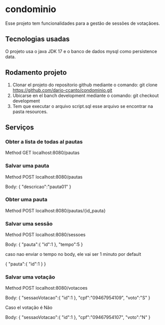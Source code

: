 # condominio
Esse projeto tem funcionalidades para a gestão de sessões de votaçãoes.

## Tecnologias usadas
O projeto usa o java JDK 17 e o banco de dados mysql como persistence data.

## Rodamento projeto
1. Clonar el projeto do repositorio github mediante o comando: git clone https://github.com/dario-ccanto/condominio.git
2. Ubicarse en el banch development mediante o comando: git checkout development
3. Tem que executar o arquivo script.sql esse arquivo se encontrar na pasta resources.

## Serviços

### Obter a lista de todas al pautas
Method GET localhost:8080/pautas

### Salvar uma pauta

Method POST localhost:8080/pautas

Body: {
"descricao":"pauta01"
}

### Obter uma pauta

Method POST localhost:8080/pautas/{id_pauta}

### Salvar uma sessão

Method POST localhost:8080/sessoes

Body: 
{
 "pauta":{
  "id":1
 },
 "tempo":5
}

caso nao enviar o tempo no body, ele vai ser 1 minuto por default

{
 "pauta":{
  "id":1
 }
}

### Salvar uma votação

Method POST localhost:8080/votacoes

Body: 
{
"sessaoVotacao":{
"id":1
},
"cpf":"09467954109",
"voto":"S"
}

Caso el votação é Não

Body:
{
 "sessaoVotacao":{
 "id":1
 },
 "cpf":"09467954107",
 "voto":"N"
}
